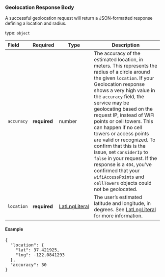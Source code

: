 <!--- This is a generated file, do not edit! -->
<!--- [START maps_http_schema_geolocationresponse] -->
<h3 class="schema-object" id="GeolocationResponse">Geolocation Response Body</h3>

A successful geolocation request will return a JSON-formatted response defining a location and radius.

type: `object`

| Field      | Required     | Type                                            | Description                                                                                                                                                                                                                                                                                                                                                                                                                                                                                                                                                                                  |
| :--------- | ------------ | ----------------------------------------------- | -------------------------------------------------------------------------------------------------------------------------------------------------------------------------------------------------------------------------------------------------------------------------------------------------------------------------------------------------------------------------------------------------------------------------------------------------------------------------------------------------------------------------------------------------------------------------------------------- |
| `accuracy` | **required** | number                                          | The accuracy of the estimated location, in meters. This represents the radius of a circle around the given `location`. If your Geolocation response shows a very high value in the `accuracy` field, the service may be geolocating based on the  request IP, instead of WiFi points or cell towers. This can happen if no cell towers or access points are valid or recognized. To confirm that this is the issue, set `considerIp` to `false` in your request. If the response is a `404`, you've confirmed that your `wifiAccessPoints` and `cellTowers` objects could not be geolocated. |
| `location` | **required** | [LatLngLiteral](#LatLngLiteral "LatLngLiteral") | The user’s estimated latitude and longitude, in degrees. See [LatLngLiteral](#LatLngLiteral "LatLngLiteral") for more information.                                                                                                                                                                                                                                                                                                                                                                                                                                                           |

<h4 class="schema-object-example" id="GeolocationResponse-example">Example</h4>

<pre class="notranslate lang-json prettyprint">{
  "location": {
    "lat": 37.421925,
    "lng": -122.0841293
  },
  "accuracy": 30
}</pre>

<!--- [END maps_http_schema_geolocationresponse] -->